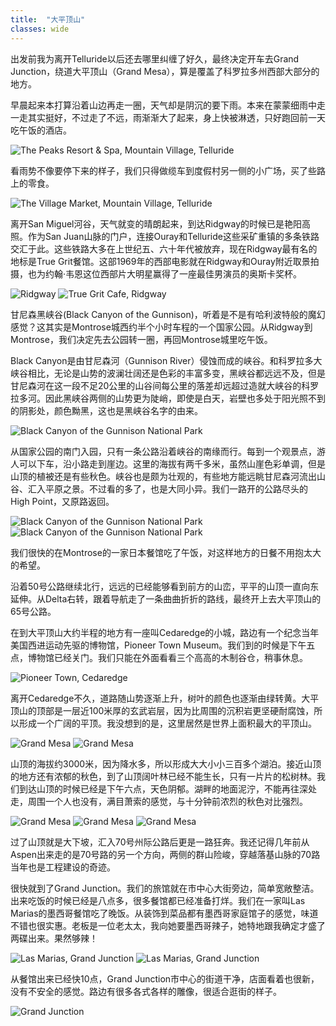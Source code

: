 ```yaml
---
title:  "大平顶山"
classes: wide
---
```


出发前我为离开Telluride以后还去哪里纠缠了好久，最终决定开车去Grand Junction，绕道大平顶山（Grand Mesa），算是覆盖了科罗拉多州西部大部分的地方。

早晨起来本打算沿着山边再走一圈，天气却是阴沉的要下雨。本来在蒙蒙细雨中走一走其实挺好，不过走了不远，雨渐渐大了起来，身上快被淋透，只好跑回前一天吃午饭的酒店。

![The Peaks Resort & Spa, Mountain Village, Telluride](https://ik.imagekit.io/wavelet/2021-Colorado/tr:n-blogs_w/PXL_20210929_152243278.jpg)

看雨势不像要停下来的样子，我们只得做缆车到度假村另一侧的小广场，买了些路上的零食。

![The Village Market, Mountain Village, Telluride](https://ik.imagekit.io/wavelet/2021-Colorado/tr:n-blogs_w/PXL_20210929_155924705.jpg)

离开San Miguel河谷，天气就变的晴朗起来，到达Ridgway的时候已是艳阳高照。作为San Juan山脉的门户，连接Ouray和Telluride这些采矿重镇的多条铁路交汇于此。这些铁路大多在上世纪五、六十年代被放弃，现在Ridgway最有名的地标是True Grit餐馆。这部1969年的西部电影就在Ridgway和Ouray附近取景拍摄，也为约翰·韦恩这位西部片大明星赢得了一座最佳男演员的奥斯卡奖杯。

![Ridgway](https://ik.imagekit.io/wavelet/2021-Colorado/tr:n-blogs_w/PXL_20210929_180658662.jpg)
![True Grit Cafe, Ridgway](https://ik.imagekit.io/wavelet/2021-Colorado/tr:n-blogs_w/PXL_20210929_180855086.jpg)

甘尼森黑峡谷(Black Canyon of the Gunnison)，听着是不是有哈利波特般的魔幻感觉？这其实是Montrose城西约半个小时车程的一个国家公园。从Ridgway到Montrose，我们决定先去公园转一圈，再回Montrose城里吃午饭。

Black Canyon是由甘尼森河（Gunnison River）侵蚀而成的峡谷。和科罗拉多大峡谷相比，无论是山势的波澜壮阔还是色彩的丰富多变，黑峡谷都远远不及，但是甘尼森河在这一段不足20公里的山谷间每公里的落差却远超过造就大峡谷的科罗拉多河。因此黑峡谷两侧的山势更为陡峭，即使是白天，岩壁也多处于阳光照不到的阴影处，颜色黝黑，这也是黑峡谷名字的由来。

![Black Canyon of the Gunnison National Park](https://ik.imagekit.io/wavelet/2021-Colorado/tr:n-blogs_w/PXL_20210929_195859020.jpg)

从国家公园的南门入园，只有一条公路沿着峡谷的南缘而行。每到一个观景点，游人可以下车，沿小路走到崖边。这里的海拔有两千多米，虽然山崖色彩单调，但是山顶的植被还是有些秋色。峡谷也是颇为壮观的，有些地方能远眺甘尼森河流出山谷、汇入平原之景。不过看的多了，也是大同小异。我们一路开的公路尽头的High Point，又原路返回。

![Black Canyon of the Gunnison National Park](https://ik.imagekit.io/wavelet/2021-Colorado/tr:n-blogs_w/_90A4654-HDR.jpg)
![Black Canyon of the Gunnison National Park](https://ik.imagekit.io/wavelet/2021-Colorado/tr:n-blogs_w/_90A4664-67-70-HDR-Stack.jpg)

我们很快的在Montrose的一家日本餐馆吃了午饭，对这样地方的日餐不用抱太大的希望。

沿着50号公路继续北行，远远的已经能够看到前方的山峦，平平的山顶一直向东延伸。从Delta右转，跟着导航走了一条曲曲折折的路线，最终开上去大平顶山的65号公路。

在到大平顶山大约半程的地方有一座叫Cedaredge的小城，路边有一个纪念当年美国西进运动先驱的博物馆，Pioneer Town Museum。我们到的时候是下午五点，博物馆已经关门。我们只能在外面看看三个高高的木制谷仓，稍事休息。

![Pioneer Town, Cedaredge](https://ik.imagekit.io/wavelet/2021-Colorado/tr:n-blogs_h/PXL_20210929_230508615.jpg)

离开Cedaredge不久，道路随山势逐渐上升，树叶的颜色也逐渐由绿转黄。大平顶山的顶部是一层近100米厚的玄武岩层，因为比周围的沉积岩更坚硬耐腐蚀，所以形成一个广阔的平顶。我没想到的是，这里居然是世界上面积最大的平顶山。

![Grand Mesa](https://ik.imagekit.io/wavelet/2021-Colorado/tr:n-blogs_w/PXL_20210929_232936339.jpg)
![Grand Mesa](https://ik.imagekit.io/wavelet/2021-Colorado/tr:n-blogs_w/PXL_20210929_234833142.jpg)

山顶的海拔约3000米，因为降水多，所以形成大大小小三百多个湖泊。接近山顶的地方还有浓郁的秋色，到了山顶阔叶林已经不能生长，只有一片片的松树林。我们到达山顶的时候已经是下午六点，天色阴郁。湖畔的地面泥泞，不能再往深处走，周围一个人也没有，满目萧索的感觉，与十分钟前浓烈的秋色对比强烈。

![Grand Mesa](https://ik.imagekit.io/wavelet/2021-Colorado/tr:n-blogs_w/PXL_20210930_000609863.jpg)
![Grand Mesa](https://ik.imagekit.io/wavelet/2021-Colorado/tr:n-blogs_w/_90A4703.jpg)
![Grand Mesa](https://ik.imagekit.io/wavelet/2021-Colorado/tr:n-blogs_w/_90A4713.jpg)

过了山顶就是大下坡，汇入70号州际公路后更是一路狂奔。我还记得几年前从Aspen出来走的是70号路的另一个方向，两侧的群山险峻，穿越落基山脉的70路当年也是工程建设的奇迹。

很快就到了Grand Junction。我们的旅馆就在市中心大街旁边，简单宽敞整洁。出来吃饭的时候已经是八点多，很多餐馆都已经准备打烊。我们在一家叫Las Marias的墨西哥餐馆吃了晚饭。从装饰到菜品都有墨西哥家庭馆子的感觉，味道不错也很实惠。老板是一位老太太，我向她要墨西哥辣子，她特地跟我确定才盛了两碟出来。果然够辣！

![Las Marias, Grand Junction](https://ik.imagekit.io/wavelet/2021-Colorado/tr:n-blogs_w/PXL_20210930_025449505.jpg)
![Las Marias, Grand Junction](https://ik.imagekit.io/wavelet/2021-Colorado/tr:n-blogs_w/PXL_20210930_025107052.jpg)

从餐馆出来已经快10点，Grand Junction市中心的街道干净，店面看着也很新，没有不安全的感觉。路边有很多各式各样的雕像，很适合逛街的样子。

![Grand Junction](https://ik.imagekit.io/wavelet/2021-Colorado/tr:n-blogs_w/PXL_20210930_035129723.jpg)

